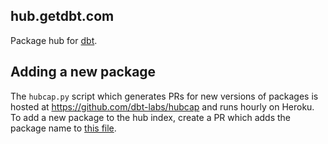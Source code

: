 ## hub.getdbt.com

Package hub for [dbt](https://www.getdbt.com).

## Adding a new package

The `hubcap.py` script which generates PRs for new versions of packages is hosted at https://github.com/dbt-labs/hubcap and runs hourly on Heroku. To add a new package to the hub index, create a PR which adds the package name to [this file](https://github.com/dbt-labs/hubcap/blob/master/hub.json).
